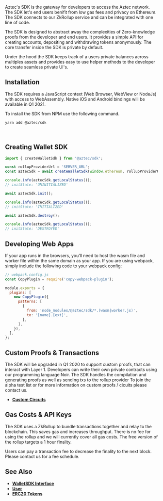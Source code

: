 Aztec's SDK is the gateway for developers to access the Aztec network. The SDK let's end users benifit from low gas fees and privacy on Ethereum. The SDK connects to our ZkRollup service and can be integrated with one line of code.

The SDK is designed to abstract away the complexities of Zero-knowledge proofs from the developer and end users. It provides a simple API for creating accounts, depositing and withdrawing tokens anonymously. The core transfer inside the SDK is private by default.

Under the hood the SDK keeps track of a users private balances across multiples assets and provides easy to use helper methods to the developer to create seamless private UI's.

## Installation

The SDK requires a JavaScript context (Web Browser, WebView or NodeJs) with access to WebAssembly. Native iOS and Android bindings will be available in Q1 2021.

To install the SDK from NPM use the following command.

```bash
yarn add @aztec/sdk
```

<br/>

## Creating Wallet SDK

```js
import { createWalletSdk } from '@aztec/sdk';

const rollupProviderUrl = 'SERVER_URL';
const aztecSdk = await createWalletSdk(window.ethereum, rollupProviderUrl);

console.info(aztecSdk.getLocalStatus());
// initState: 'UNINITIALIZED'

await aztecSdk.init();

console.info(aztecSdk.getLocalStatus());
// initState: 'INITIALIZED'

await aztecSdk.destroy();

console.info(aztecSdk.getLocalStatus());
// initState: 'DESTROYED'
```

## Developing Web Apps

If your app runs in the browsers, you'll need to host the wasm file and worker file within the same domain as your app. If you are using webpack, simply include the following code to your webpack config:

```js static
// webpack.config.js
const CopyPlugin = require('copy-webpack-plugin');

module.exports = {
  plugins: [
    new CopyPlugin({
      patterns: [
        {
          from: 'node_modules/@aztec/sdk/*.(wasm|worker.js)',
          to: '[name].[ext]',
        },
      ],
    }),
  ],
};
```

## Custom Proofs & Transactions

The SDK will be upgraded in Q1 2020 to support custom proofs, that can interact with Layer 1. Developers can write their own private contracts using our programming language Noir. The SDK handles the compilation and generating proofs as well as sending txs to the rollup provider To join the alpha test list or for more information on custom proofs / cicuits please contact us.

- **[Custom Circuits](/#/Custom%20Circuits)**

## Gas Costs & API Keys

The SDK uses a ZkRollup to bundle transactions together and relay to the blockchain. This saves gas and increases throughput. There is no fee for using the rollup and we will currently cover all gas costs. The free version of the rollup targets a 1 hour finality.

Users can pay a transaction fee to decrease the finality to the next block. Please contact us for a fee schedule.

## See Also

- **[WalletSDK Interface](/#/Types/WalletSdk)**
- **[User](/#/User)**
- **[ERC20 Tokens](/#/ERC20%20Tokens)**
